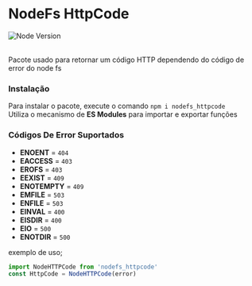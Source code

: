 # NodeFs HttpCode # 
![Node Version](https://img.shields.io/badge/node-v20.11.1-yellow)
</br>
</br>

Pacote usado para retornar um código HTTP dependendo do código de error do node fs

<h3> Instalação </h3>
Para instalar o pacote, execute o comando <code>npm i nodefs_httpcode</code>
</br>
Utiliza o mecanismo de <b>ES Modules</b> para importar e exportar funções

<h3> Códigos De Error Suportados </h3>
<ul>
  <li><b>ENOENT</b> = <code>404</code></li>
  <li><b>EACCESS</b> = <code>403</code></li>
  <li><b>EROFS</b> = <code>403</code></li>
  <li><b>EEXIST</b> = <code>409</code></li>
  <li><b>ENOTEMPTY</b> = <code>409</code></li>
  <li><b>EMFILE</b> = <code>503</code></li>
  <li><b>ENFILE</b> = <code>503</code></li>
  <li><b>EINVAL</b> = <code>400</code></li>
  <li><b>EISDIR</b> = <code>400</code></li>
  <li><b>EIO</b> = <code>500</code></li>
  <li><b>ENOTDIR</b> = <code>500</code></li>
</ul>

exemplo de uso;
```javascript
import NodeHTTPCode from 'nodefs_httpcode'
const HttpCode = NodeHTTPCode(error) 
```
